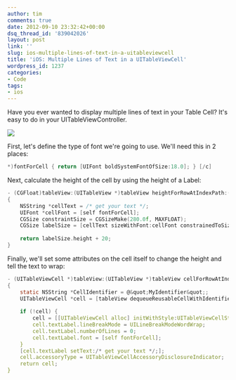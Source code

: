 ```yaml
---
author: tim
comments: true
date: 2012-09-10 23:32:42+00:00
dsq_thread_id: '839042026'
layout: post
link: ''
slug: ios-multiple-lines-of-text-in-a-uitableviewcell
title: 'iOS: Multiple Lines of Text in a UITableViewCell'
wordpress_id: 1237
categories:
- Code
tags:
- ios
---
```


Have you ever wanted to display multiple lines of text in your Table Cell?
It's easy to do in your UITableViewController. 

![](/images/2012/09/2012-09-10_1921.png)

First, let's define the type of font we're going to use. We'll need this in 2 places: 

```c
*)fontForCell { return [UIFont boldSystemFontOfSize:18.0]; } [/c] 
```

Next, calculate the height of the cell by using the height of a Label: 

```c
- (CGFloat)tableView:(UITableView *)tableView heightForRowAtIndexPath:(NSIndexPath *)indexPath
{
    NSString *cellText = /* get your text */;
    UIFont *cellFont = [self fontForCell];
    CGSize constraintSize = CGSizeMake(280.0f, MAXFLOAT);
    CGSize labelSize = [cellText sizeWithFont:cellFont constrainedToSize:constraintSize lineBreakMode:UILineBreakModeWordWrap];
    
    return labelSize.height + 20;
}
```

Finally, we'll set some attributes on the cell itself to change the height and
tell the text to wrap:

```c
- (UITableViewCell *)tableView:(UITableView *)tableView cellForRowAtIndexPath:(NSIndexPath *)indexPath
{
    static NSString *CellIdentifier = @&quot;MyIdentifier&quot;;
    UITableViewCell *cell = [tableView dequeueReusableCellWithIdentifier:CellIdentifier];
    
    if (!cell) {
        cell = [[UITableViewCell alloc] initWithStyle:UITableViewCellStyleDefault reuseIdentifier:CellIdentifier];
        cell.textLabel.lineBreakMode = UILineBreakModeWordWrap;
        cell.textLabel.numberOfLines = 0;
        cell.textLabel.font = [self fontForCell];
    }
    [cell.textLabel setText:/* get your text */;];
    cell.accessoryType = UITableViewCellAccessoryDisclosureIndicator;
    return cell;
}
```